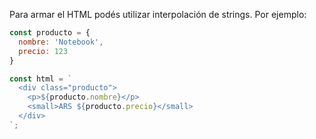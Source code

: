 Para armar el HTML podés utilizar interpolación de strings. Por ejemplo:

```js
const producto = {
  nombre: 'Notebook',
  precio: 123
}

const html = `
  <div class="producto">
    <p>${producto.nombre}</p>
    <small>ARS ${producto.precio}</small>
  </div>
`;
```